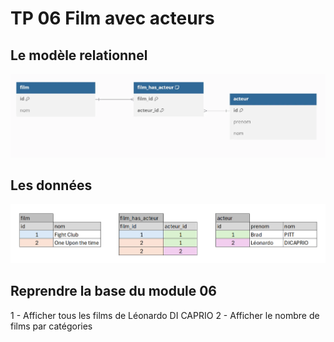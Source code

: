 # TP 06 Film avec acteurs

## Le modèle relationnel
![db](../img/13/db.webp)

## Les données
![db2](../img/13/data.png)

## Reprendre la base du module 06

1 - Afficher tous les films de Léonardo DI CAPRIO
2 - Afficher le nombre de films par catégories

